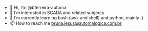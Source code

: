 - 👋 Hi, I’m @bferreira-automa
- 👀 I’m interested in SCADA and related subjects
- 🌱 I’m currently learning bash (awk and shell) and python, mainly :)
- 📫 How to reach me bruna.jesus@automalogica.com.br

<!---
bf-atmgk/bf-atmgk is a ✨ special ✨ repository because its `README.md` (this file) appears on your GitHub profile.
You can click the Preview link to take a look at your changes.
--->
